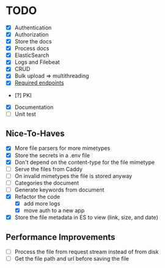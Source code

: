 # TODO

- [x] Authentication
- [x] Authorization
- [x] Store the docs
- [x] Process docs
- [x] ElasticSearch
- [x] Logs and Filebeat
- [x] CRUD
- [x] Bulk upload => multithreading
- [x] [Required endpoints](TASK.md#external-api-documentation)
- [?] PKI
- [x] Documentation
- [ ] Unit test

## Nice-To-Haves

- [x] More file parsers for more mimetypes
- [x] Store the secrets in a .env file
- [x] Don't depend on the content-type for the file mimetype
- [ ] Serve the files from Caddy
- [ ] On invalid mimetypes the file is stored anyway
- [ ] Categories the document
- [ ] Generate keywords from document
- [x] Refactor the code
  - [x] add more logs
  - [x] move auth to a new app
- [x] Store the file metadata in ES to view (link, size, and date)

## Performance Improvements

- [ ] Process the file from request stream instead of from disk
- [ ] Get the file path and url before saving the file
